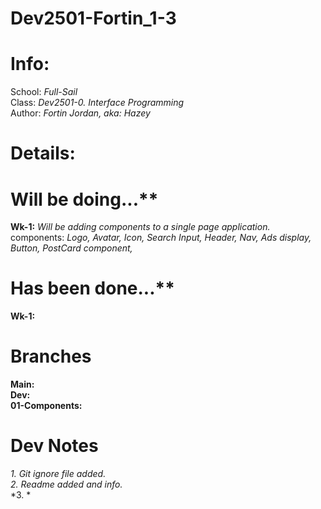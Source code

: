 # Dev2501-Fortin_1-3


# Info:
School: *Full-Sail*  <br>
Class: *Dev2501-0. Interface Programming*  <br>
Author: *Fortin Jordan, aka: Hazey*



# Details:
# Will be doing...**  <br>
**Wk-1:** *Will be adding components to a single page application.*  <br>
components: *Logo, Avatar, Icon, Search Input, Header, Nav, Ads display, Button, PostCard component,* <br>


# Has been done...**  <br>
**Wk-1:** <br>




# Branches
**Main:** <br>
**Dev:**  <br>
**01-Components:**  <br>


# Dev Notes

*1. Git ignore file added.* <br>
*2. Readme added and info.*  <br>
*3. * <br>






